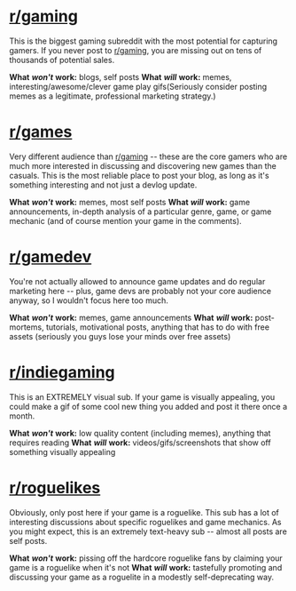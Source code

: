 # [r/gaming](https://www.reddit.com/r/gaming)
This is the biggest gaming subreddit with the most potential for capturing gamers. If you never post to [r/gaming](https://www.reddit.com/r/gaming), you are missing out on tens of thousands of potential sales.

**What** _**won't**_ **work:** blogs, self posts
**What** _**will**_ **work:** memes, interesting/awesome/clever game play gifs(Seriously consider posting memes as a legitimate, professional marketing strategy.)
# [r/games](https://www.reddit.com/r/games)
Very different audience than [r/gaming](https://www.reddit.com/r/gaming) -- these are the core gamers who are much more interested in discussing and discovering new games than the casuals. This is the most reliable place to post your blog, as long as it's something interesting and not just a devlog update.

**What** _**won't**_ **work:** memes, most self posts
**What** _**will**_ **work:** game announcements, in-depth analysis of a particular genre, game, or game mechanic (and of course mention your game in the comments).
# [r/gamedev](https://www.reddit.com/r/gamedev) 
You're not actually allowed to announce game updates and do regular marketing here -- plus, game devs are probably not your core audience anyway, so I wouldn't focus here too much.

**What** _**won't**_ **work:** memes, game announcements
**What** _**will**_ **work:** post-mortems, tutorials, motivational posts, anything that has to do with free assets (seriously you guys lose your minds over free assets)
# [r/indiegaming](https://www.reddit.com/r/indiegaming) 
This is an EXTREMELY visual sub. If your game is visually appealing, you could make a gif of some cool new thing you added and post it there once a month.

**What** _**won't**_ **work:** low quality content (including memes), anything that requires reading
**What** _**will**_ **work:** videos/gifs/screenshots that show off something visually appealing
# [r/roguelikes](https://www.reddit.com/r/roguelikes) 
Obviously, only post here if your game is a roguelike. This sub has a lot of interesting discussions about specific roguelikes and game mechanics. As you might expect, this is an extremely text-heavy sub -- almost all posts are self posts.

**What** _**won't**_ **work:** pissing off the hardcore roguelike fans by claiming your game is a roguelike when it's not
**What** _**will**_ **work:** tastefully promoting and discussing your game as a roguelite in a modestly self-deprecating way.